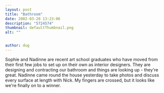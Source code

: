 ```yaml
---
layout: post
title: "Bathroom"
date: 2002-03-20 13:23:06
description: "5724574"
thumbnail: defaultThumbnail.png
alt: ""


author: dug
---
```


<p>Sophie and Nadinne are recent art school graduates who have moved from their first few jobs to set up on their own as interior designers. They are designing and contracting our bathroom and things are looking up - they're great. Nadinne came round the house yesterday to take photos and discuss every surface at length with Nick. My fingers are crossed, but it looks like we're finally on to a winner.</p>
